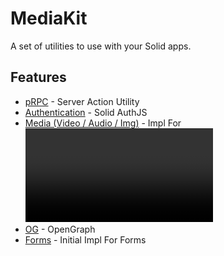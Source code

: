 # MediaKit

A set of utilities to use with your Solid apps.

## Features

- [pRPC](./packages/prpc/solid/README.md) - Server Action Utility
- [Authentication](./packages/auth/solid) - Solid AuthJS
- [Media (Video / Audio / Img)](./packages/media/README.md) - Impl For <Video />
- [OG](./packages/og/README.md) - OpenGraph
- [Forms](./packages/forms/README.md) - Initial Impl For Forms
